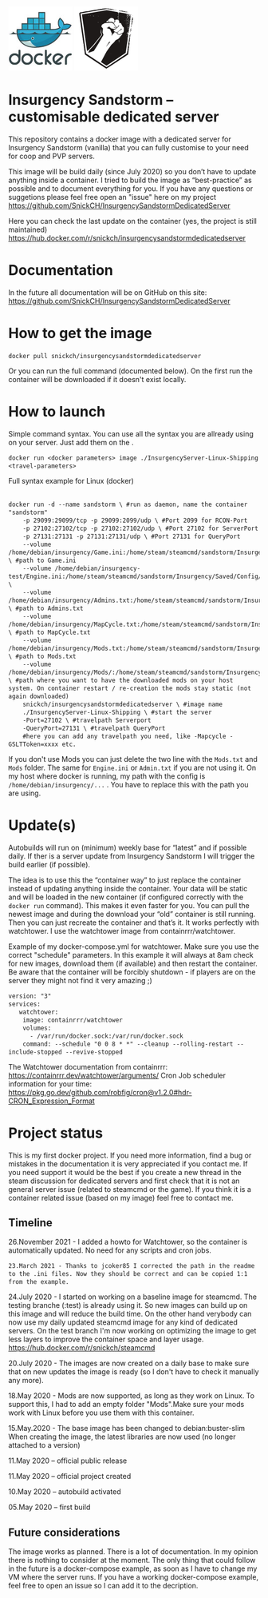 ![](https://github.com/SnickCH/InsurgencySandstormDedicatedServer/blob/master/docker-logo.jpg)
![](https://github.com/SnickCH/InsurgencySandstormDedicatedServer/blob/master/sandstorm-logo.png)

# Insurgency Sandstorm – customisable dedicated server
This repository contains a docker image with a dedicated server for Insurgency Sandstorm (vanilla) that you can fully customise to your need for coop and PVP servers. 

This image will be build daily (since July 2020) so you don’t have to update anything inside a container. I tried to build the image as “best-practice” as possible and to document everything for you. If you have any questions or suggetions please feel free open an "issue" here on my project https://github.com/SnickCH/InsurgencySandstormDedicatedServer

Here you can check the last update on the container (yes, the project is still maintained) https://hub.docker.com/r/snickch/insurgencysandstormdedicatedserver


# Documentation
In the future all documentation will be on GitHub on this site: https://github.com/SnickCH/InsurgencySandstormDedicatedServer


# How to get the image
```docker pull snickch/insurgencysandstormdedicatedserver```

Or you can run the full command (documented below). On the first run the container will be downloaded if it doesn't exist locally.


# How to launch

Simple command syntax. You can use all the syntax you are allready using on your server. Just add them on the <travel parameters>. 
```
docker run <docker parameters> image ./InsurgencyServer-Linux-Shipping <travel-parameters>
```

Full syntax example for Linux (docker)
```

docker run -d --name sandstorm \ #run as daemon, name the container "sandstorm"
	-p 29099:29099/tcp -p 29099:2099/udp \ #Port 2099 for RCON-Port
	-p 27102:27102/tcp -p 27102:27102/udp \ #Port 27102 for ServerPort
	-p 27131:27131 -p 27131:27131/udp \ #Port 27131 for QueryPort
	--volume /home/debian/insurgency/Game.ini:/home/steam/steamcmd/sandstorm/Insurgency/Saved/Config/LinuxServer/Game.ini:ro \ #path to Game.ini
	--volume /home/debian/insurgency-test/Engine.ini:/home/steam/steamcmd/sandstorm/Insurgency/Saved/Config/LinuxServer/Engine.ini:ro \
	--volume /home/debian/insurgency/Admins.txt:/home/steam/steamcmd/sandstorm/Insurgency/Saved/Config/Server/Admins.txt:ro \ #path to Admins.txt
	--volume /home/debian/insurgency/MapCycle.txt:/home/steam/steamcmd/sandstorm/Insurgency/Config/Server/MapCycle.txt:ro \ #path to MapCycle.txt
	--volume /home/debian/insurgency/Mods.txt:/home/steam/steamcmd/sandstorm/Insurgency/Config/Server/Mods.txt:ro \ #path to Mods.txt
	--volume /home/debian/insurgency/Mods/:/home/steam/steamcmd/sandstorm/Insurgency/Mods \ #path where you want to have the downloaded mods on your host system. On container restart / re-creation the mods stay static (not again downloaded)
	snickch/insurgencysandstormdedicatedserver \ #image name
	./InsurgencyServer-Linux-Shipping \ #start the server
	-Port=27102 \ #travelpath Serverport
	-QueryPort=27131 \ #travelpath QueryPort
	#here you can add any travelpath you need, like -Mapcycle -GSLTToken=xxxx etc.
```
If you don't use Mods you can just delete the two line with the ``` Mods.txt ``` and ```Mods``` folder. The same for ``` Engine.ini ``` or ``` Admin.txt ``` if you are not using it. On my host where docker is running, my path with the config is ``` /home/debian/insurgency/... ``` . You have to replace this with the path you are using.



# Update(s)
Autobuilds will run on (minimum) weekly base for “latest” and if possible daily. If ther is a server update from Insurgency Sandstorm I will trigger the build earlier (if possible).

The idea is to use this the “container way” to just replace the container instead of updating anything inside the container. Your data will be static and will be loaded in the new container (if configured correctly with the ``` docker run``` command). This makes it even faster for you. You can pull the newest image and during the download your “old” container is still running. Then you can just recreate the container and that’s it. It works perfectly with watchtower. I use the watchtower image from containrrr/watchtower. 
	
Example of my docker-compose.yml for watchtower. Make sure you use the correct "schedule" parameters. In this example it will always at 8am check for new images, download them (if available) and then restart the container. Be aware that the container will be forcibly shutdown - if players are on the server they might not find it very amazing ;)

```
version: "3" 
services:
   watchtower:
    image: containrrr/watchtower
    volumes:
      - /var/run/docker.sock:/var/run/docker.sock
    command: --schedule "0 0 8 * *" --cleanup --rolling-restart --include-stopped --revive-stopped

```
The Watchtower documentation from containrrr: https://containrrr.dev/watchtower/arguments/
Cron Job scheduler information for your time: https://pkg.go.dev/github.com/robfig/cron@v1.2.0#hdr-CRON_Expression_Format
	


# Project status

This is my first docker project. If you need more information, find a bug or mistakes in the documentation it is very appreciated if you contact me. If you need support it would be the best if you create a new thread in the steam discussion for dedicated servers and first check that it is not an general server issue (related to steamcmd or the game). If you think it is a container related issue (based on my image) feel free to contact me.


## Timeline
26.November 2021 - I added a howto for Watchtower, so the container is automatically updated. No need for any scripts and cron jobs. 

	23.March 2021 - Thanks to jcoker85 I corrected the path in the readme to the .ini files. Now they should be correct and can be copied 1:1 from the example.

24.July 2020 - I started on working on a baseline image for steamcmd. The testing branche (:test) is already using it. So new images can build up on this image and will reduce the build time. On the other hand verybody can now use my daily updated steamcmd image for any kind of dedicated servers. On the test branch I'm now working on optimizing the image to get less layers to improve the container space and layer usage. https://hub.docker.com/r/snickch/steamcmd

20.July 2020 - The images are now created on a daily base to make sure that on new updates the image is ready (so I don't have to check it manually any more).

18.May 2020 - Mods are now supported, as long as they work on Linux. To support this, I had to add an empty folder "Mods".Make sure your mods work with Linux before you use them with this container.

15.May.2020 - The base image has been changed to debian:buster-slim When creating the image, the latest libraries are now used (no longer attached to a version)

11.May 2020 – official public release

11.May 2020 – official project created

10.May 2020 – autobuild activated

05.May 2020 – first build


## Future considerations
The image works as planned. There is a lot of documentation. In my opinion there is nothing to consider at the moment. 
The only thing that could follow in the future is a docker-compose example, as soon as I have to change my VM where the server runs. If you have a working docker-compose example, feel free to open an issue so I can add it to the decription.

